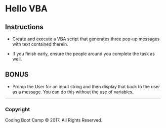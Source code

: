 # Hello VBA

## Instructions

* Create and execute a VBA script that generates three pop-up messages with text contained therein.

* If you finish early, ensure the people around you complete the task as well.

## BONUS

* Promp the User for an input string and then display that back to the user as a message. You can do this without the use of variables.

- - -

### Copyright

Coding Boot Camp © 2017. All Rights Reserved.
